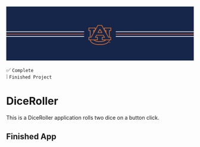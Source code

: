 ![alt text](https://github.com/ajariwala1/DiceRoller_Completed/blob/main/Docs/banner_au.png?raw=true)


:white_check_mark: `Complete` <br/>
:grey_exclamation: `Finished Project`

# DiceRoller

This is a DiceRoller application rolls two dice on a button click. 

## Finished App

